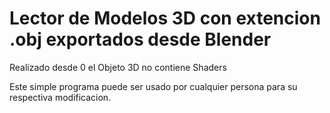 # Lector de Modelos 3D con extencion .obj exportados desde Blender 

Realizado desde 0 el Objeto 3D no contiene Shaders

Este simple programa puede ser usado por cualquier persona para su respectiva modificacion.
